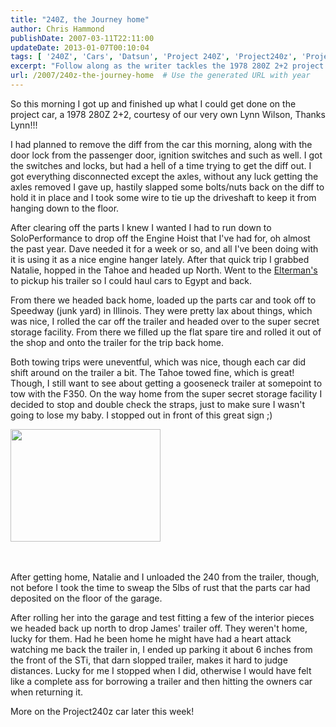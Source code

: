 ```yaml
---
title: "240Z, the Journey home"
author: Chris Hammond
publishDate: 2007-03-11T22:11:00
updateDate: 2013-01-07T00:10:04
tags: [ '240Z', 'Cars', 'Datsun', 'Project 240Z', 'Project240z', 'Project240Zcom' ]
excerpt: "Follow along as the writer tackles the 1978 280Z 2+2 project car. From removing engine parts to towing a trailer—stay tuned for updates!"
url: /2007/240z-the-journey-home  # Use the generated URL with year
---
```

<P>So this morning I got up and finished up what I could get done on the project car, a 1978 280Z 2+2, courtesy of our very own Lynn Wilson, Thanks Lynn!!!</P> <P>I had planned to remove the diff from the car this morning, along with the door lock from the passenger door, ignition switches and such as well. I got the switches and locks, but had a hell of a time trying to get the diff out. I got everything disconnected except the axles, without any luck getting the axles removed I gave up, hastily slapped some bolts/nuts back on the diff to hold it in place and I took some wire to tie up the driveshaft to keep it from hanging down to the floor.</P> <P>After clearing off the parts I knew I wanted I had to run&nbsp;down to SoloPerformance to drop off the Engine Hoist that I've had for, oh almost the past year. Dave needed it for a week or so, and all I've been doing with it is using it as a nice engine hanger lately. After that quick trip I grabbed Natalie, hopped in the Tahoe and headed up North. Went to the <A href="https://www.shimmysideways.com" target=_blank>Elterman's</A> to pickup his trailer so I could haul cars to Egypt and back.</P> <P>From there we headed back home, loaded up the parts car and took off to Speedway (junk yard) in Illinois. They were pretty lax about things, which was nice, I rolled the car off the trailer and headed over to the super secret storage facility. From there we filled up the flat spare tire and rolled it out of the shop and onto the trailer for the trip back home.</P> <P>Both towing trips were uneventful, which was nice, though each car did shift around on the trailer a bit. The Tahoe towed fine, which is great! Though, I still want to see about getting a gooseneck trailer at somepoint to tow with the F350. On the way home from the super secret storage facility I decided to stop and double check the straps, just to make sure&nbsp;I wasn't going to lose my baby. I stopped out in front of this great sign ;)</P> <P><A href="https://www.flickr.com/photos/chammond/418362758/" target=_blank><IMG height=180 alt="" src="https://farm1.static.flickr.com/163/418362758_05c140ca13_m.jpg" width=240 border=0></A>&nbsp;</P> <P>&nbsp;</P> <P>After getting home, Natalie and I unloaded the 240 from the trailer, though, not before I took the time to sweap the 5lbs of rust that the parts car had deposited on the floor of the garage.</P> <P>After rolling her into the garage and test fitting a few of the interior pieces we headed back up north to drop James' trailer off. They weren't home, lucky for them. Had he been home he might have had a heart attack watching me back the trailer in, I ended up parking it about 6 inches from the front of the STi, that darn slopped trailer, makes it hard to judge distances. Lucky for me&nbsp;I stopped when I did, otherwise I would have felt like a complete ass for borrowing a trailer and then hitting the owners car when returning it.</P> <P>More on the Project240z car later this week!</P>

